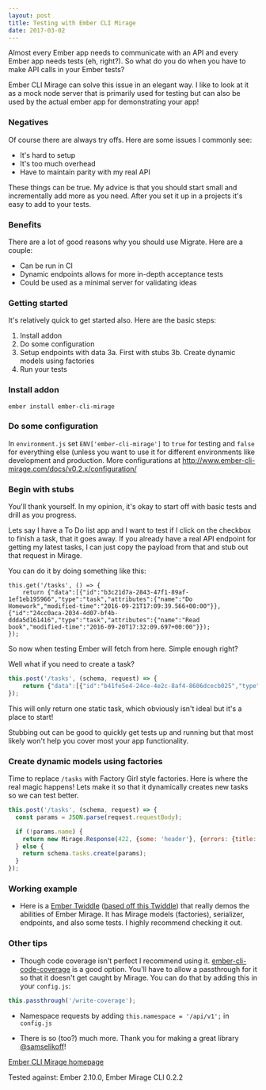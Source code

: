 ```yaml
---
layout: post
title: Testing with Ember CLI Mirage
date: 2017-03-02
---
```


Almost every Ember app needs to communicate with an API and every Ember app needs tests (eh, right?). So what do you do when you have to make API calls in your Ember tests?

Ember CLI Mirage can solve this issue in an elegant way. I like to look at it as a mock node server that is primarily used for testing but can also be used by the actual ember app for demonstrating your app!

### Negatives
Of course there are always try offs. Here are some issues I commonly see:
- It's hard to setup
- It's too much overhead
- Have to maintain parity with my real API

These things can be true. My advice is that you should start small and incrementally add more as you need. After you set it up in a projects it's easy to add to your tests.

### Benefits
There are a lot of good reasons why you should use Migrate. Here are a couple:
- Can be run in CI
- Dynamic endpoints allows for more in-depth acceptance tests
- Could be used as a minimal server for validating ideas

### Getting started
It's relatively quick to get started also. Here are the basic steps:
1. Install addon
2. Do some configuration
3. Setup endpoints with data
3a. First with stubs
3b. Create dynamic models using factories
4. Run your tests


### Install addon
`ember install ember-cli-mirage`

### Do some configuration
In `environment.js`  set `ENV['ember-cli-mirage']` to `true` for testing and `false` for everything else (unless you want to use it for different environments like development and production. More configurations at http://www.ember-cli-mirage.com/docs/v0.2.x/configuration/

### Begin with stubs
You'll thank yourself. In my opinion, it's okay to start off with basic tests and drill as you progress.

Lets say I have a To Do list app and I want to test if I click on the checkbox to finish a task, that it goes away. If you already have a real API endpoint for getting my latest tasks, I can just copy the payload from that and stub out that request in Mirage.

You can do it by doing something like this:
```  
this.get('/tasks', () => {
    return {"data":[{"id":"b3c21d7a-2843-47f1-89af-1ef1eb195966","type":"task","attributes":{"name":"Do Homework","modified-time":"2016-09-21T17:09:39.566+00:00"}},{"id":"24cc0aca-2034-4d07-bf4b-ddda5d161416","type":"task","attributes":{"name":"Read book","modified-time":"2016-09-20T17:32:09.697+00:00"}});
});    
```

So now when testing Ember will fetch from here. Simple enough right?

Well what if you need to create a task?
```javascript
this.post('/tasks', (schema, request) => {
    return {"data":[{"id":"b41fe5e4-24ce-4e2c-8af4-8606dcecb025","type":"task","attributes":{"name":"New task!","modified-time":"2016-09-22T10:02:09.016+00:00"}});
});
```
This will only return one static task, which obviously isn't ideal but it's a place to start!

Stubbing out can be good to quickly get tests up and running but that most likely won't help you cover most your app functionality.


### Create dynamic models using factories
Time to replace `/tasks` with Factory Girl style factories. Here is where the real magic happens! Lets make it so that it dynamically creates new tasks so we can test better.
```javascript
this.post('/tasks', (schema, request) => {
  const params = JSON.parse(request.requestBody);

  if (!params.name) {
    return new Mirage.Response(422, {some: 'header'}, {errors: {title: ['cannot be blank']}});
  } else {
    return schema.tasks.create(params);
  }
});
```


### Working example
- Here is a [Ember Twiddle](https://ember-twiddle.com/03aa10f0323d50ccd737154476f3edb9?openFiles=mirage.scenarios.default.js%2C) ([based off this Twiddle](https://ember-twiddle.com/03aa10f0323d50ccd737154476f3edb9?openFiles=mirage.config.js%2C)) that really demos the abilities of Ember Mirage. It has Mirage models (factories), serializer, endpoints, and also some tests. I highly recommend checking it out.

### Other tips
- Though code coverage isn't perfect I recommend using it. [ember-cli-code-coverage](https://github.com/kategengler/ember-cli-code-coverage) is a good option. You'll have to allow a passthrough for it so that it doesn't get caught by Mirage. You can do that by adding this in your `config.js`:
```javascript
this.passthrough('/write-coverage');  
```

- Namespace requests by adding `this.namespace = '/api/v1';` in `config.js`


- There is so (too?) much more. Thank you for making a great library [@samselikoff](https://twitter.com/samselikoff)!

[Ember CLI Mirage homepage](http://www.ember-cli-mirage.com/)

Tested against: Ember 2.10.0, Ember Mirage CLI 0.2.2
